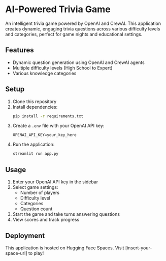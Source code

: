 # AI-Powered Trivia Game

An intelligent trivia game powered by OpenAI and CrewAI. This application creates dynamic, engaging trivia questions across various difficulty levels and categories, perfect for game nights and educational settings.

## Features

- Dynamic question generation using OpenAI and CrewAI agents
- Multiple difficulty levels (High School to Expert)
- Various knowledge categories


## Setup

1. Clone this repository
2. Install dependencies:
   ```bash
   pip install -r requirements.txt
   ```
3. Create a `.env` file with your OpenAI API key:
   ```
   OPENAI_API_KEY=your_key_here
   ```
4. Run the application:
   ```bash
   streamlit run app.py
   ```

## Usage

1. Enter your OpenAI API key in the sidebar
2. Select game settings:
   - Number of players
   - Difficulty level
   - Categories
   - Question count
3. Start the game and take turns answering questions
4. View scores and track progress

## Deployment

This application is hosted on Hugging Face Spaces. Visit [insert-your-space-url] to play! 
